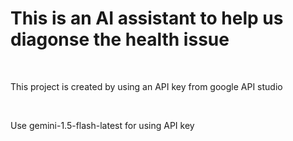 <H1>This is an AI assistant to help us diagonse the health issue</H1> 
<br>
<p>This project is created by using an API key from google API studio</p>
<br>
<p>
  Use gemini-1.5-flash-latest for using API key
</p>

